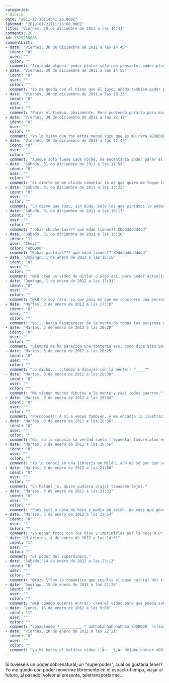 ```yaml
---
categories:
- diario
date: "2011-12-30T14:41:26.000Z"
lastmod: "2012-01-21T11:16:08.000Z"
title: "Viernes, 30 de diciembre de 2011 a las 14:41"
comments: 26
id: 1325256086
commentList:
- date: "Viernes, 30 de diciembre de 2011 a las 14:45"
  ident: "0"
  user: ""
  color: ""
  comment: "Sin duda alguna, poder pintar sólo con pensarlo, poder plasmar un dibujo con la mente sobre un papel."
- date: "Viernes, 30 de diciembre de 2011 a las 14:55"
  ident: "0"
  user: ""
  color: ""
  comment: "Yo me quedo con el mismo que él tuyo, añado también poder parar el tiempo, solo con ese me conformo aunque como dijo tío Ben un gran poder conlleva una gran responsabilidad."
- date: "Viernes, 30 de diciembre de 2011 a las 18:33"
  ident: "0"
  user: ""
  color: ""
  comment: "Parar el tiempo, obviamente. Pero pudiendo pararlo para mas gente tambien, lo tipico de \"me afecta a mi y a los que me esten tocando\" xD"
- date: "Viernes, 30 de diciembre de 2011 a las 22:17"
  ident: "0"
  user: ""
  color: ""
  comment: "Yo lo mismo que tos estos menos Yuzu que es mu rara xDDDDDDDDDDDDD (en el buen sentido, en el bueeeeeeeeen xDDDDDDDD)  \nViajar al pasado tiene que ser la bomba O_O y al futuro tambien, y parando el tiempo te lo puedes pasar de puta madre xDD"
- date: "Viernes, 30 de diciembre de 2011 a las 22:47"
  ident: "0"
  user: ""
  color: ""
  comment: "Aunque solo fuese cada noche, me encantaria poder parar el tiempo. Imagina que todos los dias desde las 12pm hasta las 00:01 del dia siguiente, para ti, pasase un mes..."
- date: "Sábado, 31 de diciembre de 2011 a las 11:55"
  ident: "0"
  user: ""
  color: ""
  comment: "Es cierto se me olvido comentar lo de que quien me toque también pueda parar el tiempo, podría hacer taaaaaaaaaaaaaantas cosas malas o buenas parando el tiempo, follarme a tías buenas, desarmar ladrones, robar chucherías y pistolas, salvar a gente que esté apunto de morir etc."
- date: "Sábado, 31 de diciembre de 2011 a las 13:22"
  ident: "0"
  user: ""
  color: ""
  comment: "Lo mismo que Yuzu, sin duda. Solo los que pintamos lo podemos entender..."
- date: "Sábado, 31 de diciembre de 2011 a las 16:13"
  ident: "1"
  user: ""
  color: ""
  comment: "robar chucherías??? qué edad tienes?? XDdddddddddd"
- date: "Sábado, 31 de diciembre de 2011 a las 16:20"
  ident: "1"
  user: "Chevi"
  color: "eb0000"
  comment: "Robar pistolas??? qué edad tienes?? XDdddddddddddd"
- date: "Domingo, 1 de enero de 2012 a las 16:18"
  ident: "0"
  user: ""
  color: ""
  comment: "@kB crea un video de Hitler o algo asi, para poder actualizar tu email y poder ponerme en contacto contigo para que puedas seguir entrando en Chevismo aunque ahora sea privado"
- date: "Domingo, 1 de enero de 2012 a las 17:31"
  ident: "0"
  user: ""
  color: ""
  comment: "@kB no soy rara. Lo que pasa es que me considero una persona imaginativa, una artista, alguien que rechaza la sociedad existente en forma de gran masa uniforme :P   \n  \nSinceramente, ¿para qué porras queréis parar el tiempo, viajar por el espacio y tanta cosa rara, cuando tenemos una vida demasiado corta y un vasto mundo que aprovechar y explorar? Con lo romántico que resulta el paso natural del tiempo..."
- date: "Martes, 3 de enero de 2012 a las 17:18"
  ident: "0"
  user: ""
  color: ""
  comment: "yo... haria desaparecer de la mente de todas las personas y los descendientes que es un arma, ademas de que desaparecieran todas"
- date: "Martes, 3 de enero de 2012 a las 20:20"
  ident: "0"
  user: ""
  color: ""
  comment: "Siempre me ha parecido una tontería eso, como dice Stan Smith las armas no matan son las personas las que matan, un arma está para defenderse, que otros la usen mal para hacer guerras es otra cosa, además si no hubiesen armas las guerras serían mucho mas violentas pues se mataría a puñetazos o con ácido o con otros objetos que hagan una muerte mas dolorosa pero que en un principio no fuesen considerados armas como por ejemplo una silla."
- date: "Martes, 3 de enero de 2012 a las 20:25"
  ident: "0"
  user: ""
  color: ""
  comment: "Lo dicho... ¡¡todos a dibujar con la mente!! ^____^"
- date: "Martes, 3 de enero de 2012 a las 20:30"
  ident: "0"
  user: ""
  color: ""
  comment: "Me vienen muchos dibujos a la mente y casi todos guarros."
- date: "Martes, 3 de enero de 2012 a las 20:34"
  ident: "0"
  user: ""
  color: ""
  comment: "Pornoooo!!! A mí a veces también, y me encanta la ilustración erótica/pornográfica. ¿Conoces a Serpieri? (Contenido Adulto: http://www.tebeosfera.com/1/Personaje/Druuna.htm)"
- date: "Martes, 3 de enero de 2012 a las 20:36"
  ident: "0"
  user: ""
  color: ""
  comment: "No, no lo conocía la verdad suela frecuentar todorelatos es una página con muchas categorías y esta bastante bien."
- date: "Martes, 3 de enero de 2012 a las 20:56"
  ident: "0"
  user: ""
  color: ""
  comment: "Yo lo conocí en una librería en Milán, aún no sé por qué no me compré un libro... ¬¬"
- date: "Martes, 3 de enero de 2012 a las 21:06"
  ident: "0"
  user: ""
  color: ""
  comment: "En Milan? jo, quien pudiera viajar taaaaaan lejos."
- date: "Martes, 3 de enero de 2012 a las 21:32"
  ident: "0"
  user: ""
  color: ""
  comment: "Pues está a cosa de hora y media en avión. No veas qué gozada viajar a esas velocidades ^____^"
- date: "Martes, 3 de enero de 2012 a las 22:54"
  ident: "0"
  user: ""
  color: ""
  comment: "yo echar fotos con los ojos y imprimirlas por la boca O.O"
- date: "Miércoles, 4 de enero de 2012 a las 14:51"
  ident: "1"
  user: ""
  color: ""
  comment: "El poder del superdinero."
- date: "Sábado, 14 de enero de 2012 a las 23:13"
  ident: "0"
  user: ""
  color: ""
  comment: "@Yuzu \"Con lo romántico que resulta el paso natural del tiempo...\" como se nota que no sabes que estás hablando con una cronofóbica...   \n@Chevi, menos mal que descubri que estaba abierto el diario y que me habias escrito ese comentario, que ya te iba a caer una bronca de las gordas =D xDDDDDDD nah es broma, solo iba a preguntarte como entrar D="
- date: "Domingo, 15 de enero de 2012 a las 21:28"
  ident: "0"
  user: ""
  color: ""
  comment: "@kB cuando quieras entrar, crea el video para que pueda saber tu email, o enviame uno. O contacta por twitter, como tu veas"
- date: "Lunes, 16 de enero de 2012 a las 9:08"
  ident: "1"
  user: ""
  color: ""
  comment: "vaaaaleeee * _________ * aahhahahhahahahhaa xDDDDDD  \n(soy @kB DDDD= )"
- date: "Viernes, 20 de enero de 2012 a las 22:21"
  ident: "0"
  user: ""
  color: ""
  comment: "ya he hecho el maldito video í‚Â¬___í‚Â¬ dejame entrar xDD"
---
```


Si tuvieseis un poder sobrenatural, un "superpoder", cuál os gustaría tener?  
Yo me quedo con poder moverme libremente en el espacio-tiempo, viajar al futuro, al pasado, volver al presente, teletransportarme...